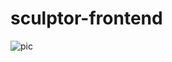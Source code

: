 # sculptor-frontend
![pic](http://i.piccy.info/i9/1554ed65671df50656fcbf911488b513/1555919970/126094/1314369/skulptor2.jpg)
